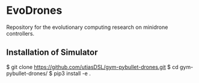# EvoDrones
Repository for the evolutionary computing research on minidrone controllers.

## Installation of Simulator

$ git clone https://github.com/utiasDSL/gym-pybullet-drones.git
$ cd gym-pybullet-drones/
$ pip3 install -e .
